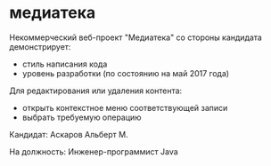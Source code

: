 # медиатека
Некоммерческий веб-проект "Медиатека" со стороны кандидата демонстрирует:

- стиль написания кода
- уровень разработки (по состоянию на май 2017 года)

Для редактирования или удаления контента:

- открыть контекстное меню соответствующей записи
- выбрать требуемую операцию

Кандидат: Аскаров Альберт М.

На должность: Инженер-программист Java
